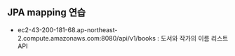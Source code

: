 ## JPA mapping 연습

- ec2-43-200-181-68.ap-northeast-2.compute.amazonaws.com:8080/api/v1/books
: 도서와 작가의 이름 리스트 API